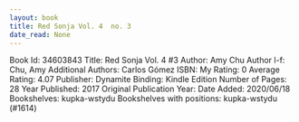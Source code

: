 ```yaml
---
layout: book
title: Red Sonja Vol. 4  no. 3
date_read: None
---
```


Book Id: 34603843
Title: Red Sonja Vol. 4 #3
Author: Amy Chu
Author l-f: Chu, Amy
Additional Authors: Carlos Gómez
ISBN: 
My Rating: 0
Average Rating: 4.07
Publisher: Dynamite
Binding: Kindle Edition
Number of Pages: 28
Year Published: 2017
Original Publication Year: 
Date Added: 2020/06/18
Bookshelves: kupka-wstydu
Bookshelves with positions: kupka-wstydu (#1614)

